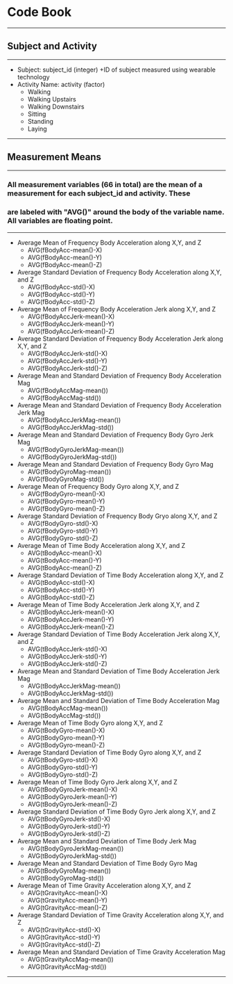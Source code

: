 # Code Book
***
## Subject and Activity
***
* Subject: subject_id (integer)
	+ID of subject measured using wearable technology
* Activity Name: activity (factor)
	+ Walking
	+ Walking Upstairs
	+ Walking Downstairs
	+ Sitting
	+ Standing
	+ Laying
***
## Measurement Means
***
### All measurement variables (66 in total) are the mean of a measurement for each subject_id and activity. These 
### are labeled with "AVG()" around the body of the variable name. All variables are floating point. 
***
* Average Mean of Frequency Body Acceleration along X,Y, and Z
	+ AVG(fBodyAcc-mean()-X)
	+ AVG(fBodyAcc-mean()-Y)
	+ AVG(fBodyAcc-mean()-Z)
* Average Standard Deviation of Frequency Body Acceleration along X,Y, and Z
	+ AVG(fBodyAcc-std()-X)
	+ AVG(fBodyAcc-std()-Y)
	+ AVG(fBodyAcc-std()-Z)
* Average Mean of Frequency Body Acceleration Jerk along X,Y, and Z
	+ AVG(fBodyAccJerk-mean()-X)
	+ AVG(fBodyAccJerk-mean()-Y)
	+ AVG(fBodyAccJerk-mean()-Z)
* Average Standard Deviation of Frequency Body Acceleration Jerk along X,Y, and Z
	+ AVG(fBodyAccJerk-std()-X)
	+ AVG(fBodyAccJerk-std()-Y)
	+ AVG(fBodyAccJerk-std()-Z)
* Average Mean and Standard Deviation of Frequency Body Acceleration Mag
	+ AVG(fBodyAccMag-mean())
	+ AVG(fBodyAccMag-std())
* Average Mean and Standard Deviation of Frequency Body Acceleration Jerk Mag
	+ AVG(fBodyAccJerkMag-mean())
	+ AVG(fBodyAccJerkMag-std())
* Average Mean and Standard Deviation of Frequency Body Gyro Jerk Mag
	+ AVG(fBodyGyroJerkMag-mean())
	+ AVG(fBodyGyroJerkMag-std())
* Average Mean and Standard Deviation of Frequency Body Gyro Mag
	+ AVG(fBodyGyroMag-mean())
	+ AVG(fBodyGyroMag-std())
* Average Mean of Frequency Body Gyro along X,Y, and Z 
	+ AVG(fBodyGyro-mean()-X)
	+ AVG(fBodyGyro-mean()-Y)
	+ AVG(fBodyGyro-mean()-Z)
* Average Standard Deviation of Frequency Body Gryo along X,Y, and Z
	+ AVG(fBodyGyro-std()-X)
	+ AVG(fBodyGyro-std()-Y)
	+ AVG(fBodyGyro-std()-Z)
* Average Mean of Time Body Acceleration along X,Y, and Z
	+ AVG(tBodyAcc-mean()-X)
	+ AVG(tBodyAcc-mean()-Y)
	+ AVG(tBodyAcc-mean()-Z)
* Average Standard Deviation of Time Body Acceleration along X,Y, and Z
	+ AVG(tBodyAcc-std()-X)
	+ AVG(tBodyAcc-std()-Y)
	+ AVG(tBodyAcc-std()-Z)
* Average Mean of Time Body Acceleration Jerk along X,Y, and Z
	+ AVG(tBodyAccJerk-mean()-X)
	+ AVG(tBodyAccJerk-mean()-Y)
	+ AVG(tBodyAccJerk-mean()-Z)
* Average Standard Deviation of Time Body Acceleration Jerk along X,Y, and Z
	+ AVG(tBodyAccJerk-std()-X)
	+ AVG(tBodyAccJerk-std()-Y)
	+ AVG(tBodyAccJerk-std()-Z)
* Average Mean and Standard Deviation of Time Body Acceleration Jerk Mag
	+ AVG(tBodyAccJerkMag-mean())
	+ AVG(tBodyAccJerkMag-std())
* Average Mean and Standard Deviation of Time Body Acceleration Mag
	+ AVG(tBodyAccMag-mean())
	+ AVG(tBodyAccMag-std())
* Average Mean of Time Body Gyro along X,Y, and Z 
	+ AVG(tBodyGyro-mean()-X)
	+ AVG(tBodyGyro-mean()-Y)
	+ AVG(tBodyGyro-mean()-Z)
* Average Standard Deviation of Time Body Gyro along X,Y, and Z
	+ AVG(tBodyGyro-std()-X)
	+ AVG(tBodyGyro-std()-Y)
	+ AVG(tBodyGyro-std()-Z)
* Average Mean of Time Body Gyro Jerk along X,Y, and Z
	+ AVG(tBodyGyroJerk-mean()-X)
	+ AVG(tBodyGyroJerk-mean()-Y)
	+ AVG(tBodyGyroJerk-mean()-Z)
* Average Standard Deviation of Time Body Gyro Jerk along X,Y, and Z 
	+ AVG(tBodyGyroJerk-std()-X)
	+ AVG(tBodyGyroJerk-std()-Y)
	+ AVG(tBodyGyroJerk-std()-Z)
* Average Mean and Standard Deviation of Time Body Jerk Mag
	+ AVG(tBodyGyroJerkMag-mean())
	+ AVG(tBodyGyroJerkMag-std())
* Average Mean and Standard Deviation of Time Body Gyro Mag
	+ AVG(tBodyGyroMag-mean())
    + AVG(tBodyGyroMag-std())
* Average Mean of Time Gravity Acceleration along X,Y, and Z
	+ AVG(tGravityAcc-mean()-X)
	+ AVG(tGravityAcc-mean()-Y)
	+ AVG(tGravityAcc-mean()-Z)
* Average Standard Deviation of Time Gravity Acceleration along X,Y, and Z
	+ AVG(tGravityAcc-std()-X)
	+ AVG(tGravityAcc-std()-Y)
	+ AVG(tGravityAcc-std()-Z)
* Average Mean and Standard Deviation of Time Gravity Acceleration Mag 
	+ AVG(tGravityAccMag-mean())
	+ AVG(tGravityAccMag-std())
***